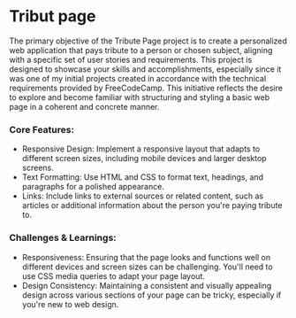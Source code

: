 # Tribut page 
  The primary objective of the Tribute Page project is to create a personalized web application that pays tribute to a person or chosen subject, aligning with a specific set of user stories and requirements. This project is designed to showcase your skills and accomplishments, especially since it was one of my initial projects created in accordance with the technical requirements provided by FreeCodeCamp. This initiative reflects the desire to explore and become familiar with structuring and styling a basic web page in a coherent and concrete manner.

  <h3>Core Features:</h3>
  <ul>
    <li>
         Responsive Design: Implement a responsive layout that adapts to different screen sizes, including mobile devices and larger desktop screens.
    </li>
    <li>
        Text Formatting: Use HTML and CSS to format text, headings, and paragraphs for a polished appearance.
    </li>
    <li>
        Links: Include links to external sources or related content, such as articles or additional information about the person you're paying tribute to.
    </li>
  </ul>

<h3>
    Challenges & Learnings:
</h3>
<ul>
    <li>
      Responsiveness: Ensuring that the page looks and functions well on different devices and screen sizes can be challenging. You'll need to use CSS media queries to adapt       your page layout.
    </li>
    <li>
      Design Consistency: Maintaining a consistent and visually appealing design across various sections of your page can be tricky, especially if you're new to web design.
    </li>
</ul>
